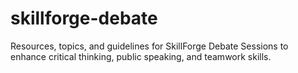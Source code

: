 # skillforge-debate
Resources, topics, and guidelines for SkillForge Debate Sessions to enhance critical thinking, public speaking, and teamwork skills.
